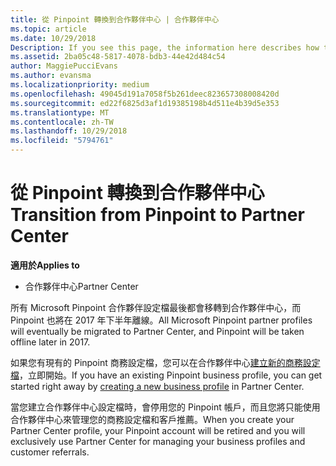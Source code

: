 ```yaml
---
title: 從 Pinpoint 轉換到合作夥伴中心 | 合作夥伴中心
ms.topic: article
ms.date: 10/29/2018
Description: If you see this page, the information here describes how to transition from Pinpoint to Partner Center.
ms.assetid: 2ba05c48-5817-4078-bdb3-44e42d484c54
author: MaggiePucciEvans
ms.author: evansma
ms.localizationpriority: medium
ms.openlocfilehash: 49045d191a7058f5b261deec823657308008420d
ms.sourcegitcommit: ed22f6825d3af1d19385198b4d511e4b39d5e353
ms.translationtype: MT
ms.contentlocale: zh-TW
ms.lasthandoff: 10/29/2018
ms.locfileid: "5794761"
---
```

# <a name="transition-from-pinpoint-to-partner-center"></a><span data-ttu-id="45d3e-102">從 Pinpoint 轉換到合作夥伴中心</span><span class="sxs-lookup"><span data-stu-id="45d3e-102">Transition from Pinpoint to Partner Center</span></span>

**<span data-ttu-id="45d3e-103">適用於</span><span class="sxs-lookup"><span data-stu-id="45d3e-103">Applies to</span></span>**

-  <span data-ttu-id="45d3e-104">合作夥伴中心</span><span class="sxs-lookup"><span data-stu-id="45d3e-104">Partner Center</span></span>

<span data-ttu-id="45d3e-105">所有 Microsoft Pinpoint 合作夥伴設定檔最後都會移轉到合作夥伴中心，而 Pinpoint 也將在 2017 年下半年離線。</span><span class="sxs-lookup"><span data-stu-id="45d3e-105">All Microsoft Pinpoint partner profiles will eventually be migrated to Partner Center, and Pinpoint will be taken offline later in 2017.</span></span> 

<span data-ttu-id="45d3e-106">如果您有現有的 Pinpoint 商務設定檔，您可以在合作夥伴中心[建立新的商務設定檔](create-a-marketing-profile.md)，立即開始。</span><span class="sxs-lookup"><span data-stu-id="45d3e-106">If you have an existing Pinpoint business profile, you can get started right away by [creating a new business profile](create-a-marketing-profile.md) in Partner Center.</span></span>

<span data-ttu-id="45d3e-107">當您建立合作夥伴中心設定檔時，會停用您的 Pinpoint 帳戶，而且您將只能使用合作夥伴中心來管理您的商務設定檔和客戶推薦。</span><span class="sxs-lookup"><span data-stu-id="45d3e-107">When you create your Partner Center profile, your Pinpoint account will be retired and you will exclusively use Partner Center for managing your business profiles and customer referrals.</span></span>